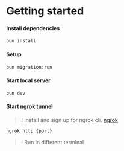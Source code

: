 # Getting started

#### Install dependencies

```bun install```

#### Setup

```bun migration:run```

#### Start local server

```bun dev```

#### Start ngrok tunnel

>! Install and sign up for ngrok cli. [ngrok](https://ngrok.com/)

```ngrok http {port}```

>! Run in different terminal
